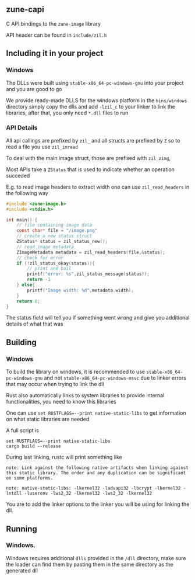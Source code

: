 ## zune-capi
C API bindings to the  `zune-image` library


API header can be found in `include/zil.h`

## Including it in your project

### Windows
The DLLs were built using `stable-x86_64-pc-windows-gnu` into your project and you are good to go

We provide ready-made DLLS for the windows platform in the `bins/windows` directory
simply copy the dlls and add `-lzil_c` to your linker to link the libraries, after that, you only need
`*.dll` files to run




### API Details

All api callings are prefixed by `zil_` and all structs are prefixed by `Z` so to read
a file you use `zil_imread`

To deal with the main image struct, those are prefixed with `zil_zimg`, 

Most APIs take a `ZStatus` that is used to indicate whether an operation succeded

E.g. to read image headers to extract width one can use `zil_read_headers` in the following way

```c
#include <zune-image.h>
#include <stdio.h>

int main() {
    // file containing image data
    const char* file = "/image.png"
    // create a new status struct        
    ZStatus* status = zil_status_new();
    // read image metadata
    ZImageMetadata metadata = zil_read_headers(file,&status);
    // check for error
    if (!zil_status_okay(status)){
        // print and bail
        printf("error: %s",zil_status_message(status));
        return -1
    } else{
        printf("Image width: %d",metadata.width);
    }
    return 0;
}
```

The status field will tell you if something went wrong and give you additional details of what
that was

## Building


### Windows

To build the library on windows, it is recommended to use `stable-x86_64-pc-windows-gnu` and not `stable-x86_64-pc-windows-msvc`
due to linker errors that may occur when trying to link the dll

Rust also automatically links to system libraries to provide internal functionalities, you need to know this libraries

One can use `set RUSTFLAGS=--print native-static-libs` to get information on what static libraries are needed

A full script is

```shell
set RUSTFLAGS=--print native-static-libs
cargo build --release
```

During last linking, rustc will print something like

```text
note: Link against the following native artifacts when linking against this static library. The order and any duplication can be significant on some platforms.                            

note: native-static-libs: -lkernel32 -ladvapi32 -lbcrypt -lkernel32 -lntdll -luserenv -lws2_32 -lkernel32 -lws2_32 -lkernel32
```

You are to add the linker options to the linker you will be using for linking the dll.


## Running 

### Windows.
Windows requires additional `dlls` provided in the `/dll` directory, make sure the loader can find them 
by pasting them in the same directory as the generated dll

